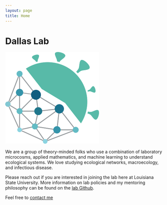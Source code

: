 ```yaml
---
layout: page
title: Home
---
```



<div class="pure-u-1-1 copy landing" markdown="1">

# Dallas Lab

![logo](resources/logo2.png)

We are a group of theory-minded folks who use a combination of laboratory microcosms, applied mathematics, and machine learning to understand ecological systems. We love studying ecological networks, macroecology, and infectious disease. 

Please reach out if you are interested in joining the lab here at Louisiana State University. More information on lab policies and my mentoring philosophy can be found on the [lab Github](https://github.com/dallasLab).


Feel free to [contact me](mailto:tad.a.dallas@gmail.com)


<script>
  (function(i,s,o,g,r,a,m){i['GoogleAnalyticsObject']=r;i[r]=i[r]||function(){
  (i[r].q=i[r].q||[]).push(arguments)},i[r].l=1*new Date();a=s.createElement(o),
  m=s.getElementsByTagName(o)[0];a.async=1;a.src=g;m.parentNode.insertBefore(a,m)
  })(window,document,'script','https://www.google-analytics.com/analytics.js','ga');

  ga('create', 'UA-58262305-1', 'auto');
  ga('send', 'pageview');

</script>
